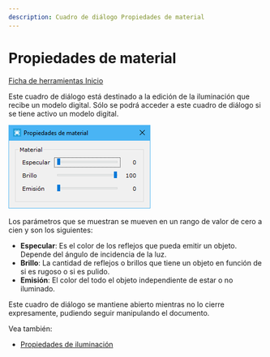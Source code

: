 ```yaml
---
description: Cuadro de diálogo Propiedades de material
---
```


# Propiedades de material

[Ficha de herramientas Inicio](../fichas-de-herramientas/ficha-de-herramientas-inicio/)

Este cuadro de diálogo está destinado a la edición de la iluminación que recibe un modelo digital. Sólo se podrá acceder a este cuadro de diálogo si se tiene activo un modelo digital.

![Cuadro de di&#xE1;logo Propiedades de material](../../.gitbook/assets/image%20%2852%29.png)

Los parámetros que se muestran se mueven en un rango de valor de cero a cien y son los siguientes:

* **Especular**: Es el color de los reflejos que pueda emitir un objeto. Depende del ángulo de incidencia de la luz.
* **Brillo**: La cantidad de reflejos o brillos que tiene un objeto en función de si es rugoso o si es pulido.
* **Emisión**: El color del todo el objeto independiente de estar o no iluminado.

Este cuadro de diálogo se mantiene abierto mientras no lo cierre expresamente, pudiendo seguir manipulando el documento.

Vea también:

* [Propiedades de iluminación](propiedades-de-iluminacion.md)


